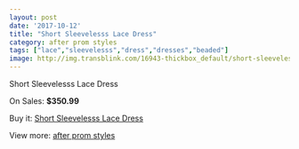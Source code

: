 ```yaml
---
layout: post
date: '2017-10-12'
title: "Short Sleevelesss Lace Dress"
category: after prom styles
tags: ["lace","sleevelesss","dress","dresses","beaded"]
image: http://img.transblink.com/16943-thickbox_default/short-sleevelesss-lace-dress.jpg
---
```

Short Sleevelesss Lace Dress

On Sales: **$350.99**
<a href="https://www.transblink.com/en/after-prom-styles/5346-short-sleevelesss-lace-dress.html"><amp-img layout="responsive" width="600" height="600" src="//img.transblink.com/16943-thickbox_default/short-sleevelesss-lace-dress.jpg" alt="Short Sleevelesss Lace Dress 0" /></a>
<a href="https://www.transblink.com/en/after-prom-styles/5346-short-sleevelesss-lace-dress.html"><amp-img layout="responsive" width="600" height="600" src="//img.transblink.com/16946-thickbox_default/short-sleevelesss-lace-dress.jpg" alt="Short Sleevelesss Lace Dress 1" /></a>
<a href="https://www.transblink.com/en/after-prom-styles/5346-short-sleevelesss-lace-dress.html"><amp-img layout="responsive" width="600" height="600" src="//img.transblink.com/16945-thickbox_default/short-sleevelesss-lace-dress.jpg" alt="Short Sleevelesss Lace Dress 2" /></a>
<a href="https://www.transblink.com/en/after-prom-styles/5346-short-sleevelesss-lace-dress.html"><amp-img layout="responsive" width="600" height="600" src="//img.transblink.com/16944-thickbox_default/short-sleevelesss-lace-dress.jpg" alt="Short Sleevelesss Lace Dress 3" /></a>

Buy it: [Short Sleevelesss Lace Dress](https://www.transblink.com/en/after-prom-styles/5346-short-sleevelesss-lace-dress.html "Short Sleevelesss Lace Dress")

View more: [after prom styles](https://www.transblink.com/en/55-after-prom-styles "after prom styles")